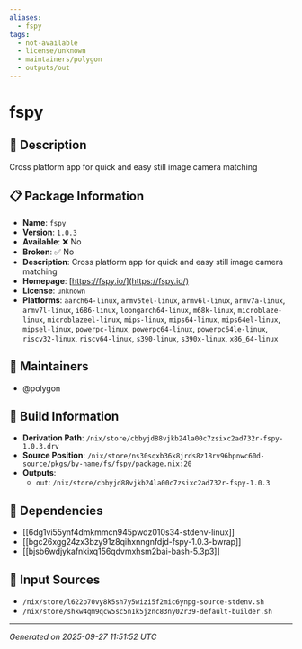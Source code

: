 ```yaml
---
aliases:
  - fspy
tags:
  - not-available
  - license/unknown
  - maintainers/polygon
  - outputs/out
---
```


# fspy

## 📝 Description

Cross platform app for quick and easy still image camera matching

## 📋 Package Information

- **Name**: `fspy`
- **Version**: `1.0.3`
- **Available**: ❌ No
- **Broken**: ✅ No
- **Description**: Cross platform app for quick and easy still image camera matching
- **Homepage**: [https://fspy.io/](https://fspy.io/)
- **License**: `unknown`
- **Platforms**: `aarch64-linux`, `armv5tel-linux`, `armv6l-linux`, `armv7a-linux`, `armv7l-linux`, `i686-linux`, `loongarch64-linux`, `m68k-linux`, `microblaze-linux`, `microblazeel-linux`, `mips-linux`, `mips64-linux`, `mips64el-linux`, `mipsel-linux`, `powerpc-linux`, `powerpc64-linux`, `powerpc64le-linux`, `riscv32-linux`, `riscv64-linux`, `s390-linux`, `s390x-linux`, `x86_64-linux`
## 👥 Maintainers

- @polygon


## 🔧 Build Information

- **Derivation Path**: `/nix/store/cbbyjd88vjkb24la00c7zsixc2ad732r-fspy-1.0.3.drv`
- **Source Position**: `/nix/store/ns30sqxb36k8jrds8z18rv96bpnwc60d-source/pkgs/by-name/fs/fspy/package.nix:20`
- **Outputs**:
  - `out`:  `/nix/store/cbbyjd88vjkb24la00c7zsixc2ad732r-fspy-1.0.3`

## 🔗 Dependencies

- [[6dg1vi55ynf4dmkmmcn945pwdz010s34-stdenv-linux]]
- [[bgc26xgg24zx3bzy91z8qihxnngnfdjd-fspy-1.0.3-bwrap]]
- [[bjsb6wdjykafnkixq156qdvmxhsm2bai-bash-5.3p3]]

## 📁 Input Sources

- `/nix/store/l622p70vy8k5sh7y5wizi5f2mic6ynpg-source-stdenv.sh`
- `/nix/store/shkw4qm9qcw5sc5n1k5jznc83ny02r39-default-builder.sh`

---
*Generated on 2025-09-27 11:51:52 UTC*
